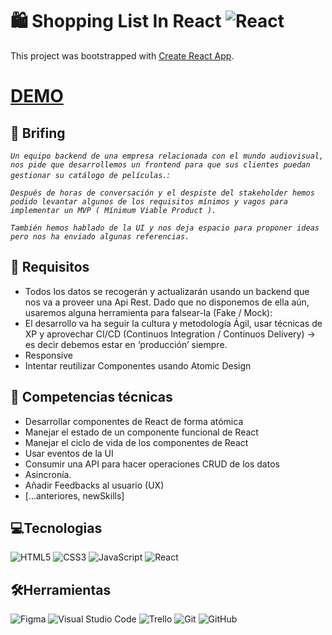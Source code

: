 # 🛍️ Shopping List In React ![React](https://img.shields.io/badge/react-%2320232a.svg?style=for-the-badge&logo=react&logoColor=%2361DAFB)

This project was bootstrapped with [Create React App](https://github.com/facebook/create-react-app).

# [DEMO](https://movie-list-app-theta.vercel.app/) 
## 💼 Brifing

*`Un equipo backend de una empresa relacionada con el mundo audiovisual, nos pide que desarrollemos un frontend para que sus clientes puedan gestionar su catálogo de películas.`:*

*`Después de horas de conversación y el despiste del stakeholder hemos podido levantar algunos de los requisitos mínimos y vagos para implementar un MVP ( Mínimum Viable Product ).`*

*`También hemos hablado de la UI y nos deja espacio para proponer ideas pero nos ha enviado algunas referencias.`*


## 📝 Requisitos

- Todos los datos se recogerán y actualizarán usando un backend que nos va a proveer una Api Rest. 
Dado que no disponemos de ella aún, usaremos alguna herramienta para falsear-la (Fake / Mock):
- El desarrollo va ha seguir la cultura y metodología Ágil, usar técnicas de XP y aprovechar CI/CD (Continuos Integration / Continuos Delivery) → es decir debemos estar en ‘producción’ siempre.
- Responsive
- Intentar reutilizar Componentes usando Atomic Design

## 📓 Competencias técnicas
- Desarrollar componentes de React de forma atómica
- Manejar el estado de un componente funcional de React
- Manejar el ciclo de vida de los componentes de React
- Usar eventos de la UI
- Consumir una API para hacer operaciones CRUD de los datos
- Asincronía.
- Añadir Feedbacks al usuario (UX)
- [...anteriores, newSkills]
## 💻Tecnologias 
![HTML5](https://img.shields.io/badge/html5-%23E34F26.svg?style=for-the-badge&logo=html5&logoColor=white)
 ![CSS3](https://img.shields.io/badge/css3-%231572B6.svg?style=for-the-badge&logo=css3&logoColor=white)
![JavaScript](https://img.shields.io/badge/javascript-%23323330.svg?style=for-the-badge&logo=javascript&logoColor=%23F7DF1E)
![React](https://img.shields.io/badge/react-%2320232a.svg?style=for-the-badge&logo=react&logoColor=%2361DAFB)

## 🛠️Herramientas
![Figma](https://img.shields.io/badge/figma-%23F24E1E.svg?style=for-the-badge&logo=figma&logoColor=white)
![Visual Studio Code](https://img.shields.io/badge/Visual%20Studio%20Code-0078d7.svg?style=for-the-badge&logo=visual-studio-code&logoColor=white)
![Trello](https://img.shields.io/badge/Trello-%23026AA7.svg?style=for-the-badge&logo=Trello&logoColor=white)
![Git](https://img.shields.io/badge/git-%23F05033.svg?style=for-the-badge&logo=git&logoColor=white)
![GitHub](https://img.shields.io/badge/github-%23121011.svg?style=for-the-badge&logo=github&logoColor=white)
